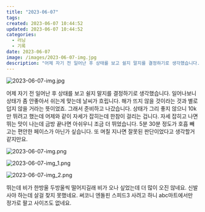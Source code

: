 ```yaml
---
title: "2023-06-07"
tags:
created: 2023-06-07 10:44:52
updated: 2023-06-07 10:44:52
categories:
  - 러닝
  - 기록
date: 2023-06-07
image: /images/2023-06-07-img.jpg
description: "어제 자기 전 일어난 후 상태를 보고 쉴지 말지를 결정하기로 생각했습니다. 일어나보니 상태가 좀 안좋아서 쉬는게 맞는데 날씨가 흐립니다. 해가 뜨지 않을 것이라는 것과 별로 덥지 않을 거라는 뜻이었죠. 그래서 준비하고 나갔습니다. 상태가 그리 좋지 않으니 10k만 뛰려고 했는데 어제와 "
---
```


![2023-06-07-img.jpg](/images/2023-06-07-img.jpg)
 
 

어제 자기 전 일어난 후 상태를 보고 쉴지 말지를 결정하기로 생각했습니다. 일어나보니 상태가 좀 안좋아서 쉬는게 맞는데 날씨가 흐립니다. 해가 뜨지 않을 것이라는 것과 별로 덥지 않을 거라는 뜻이었죠. 그래서 준비하고 나갔습니다.
상태가 그리 좋지 않으니 10k만 뛰려고 했는데 어제와 같이 자세가 잡히는데 한참이 걸리는 겁니다. 자세 잡히고 나면 뛰는 맛이 나는데 금방 끝나면 아쉬우니 조금 더 뛰었습니다. 5분 30분 정도가 호흡 빼고는 편안한 페이스가 아닌가 싶습니다. 또 며칠 지나면 잘못된 판단이었다고 생각할거 같지만요.

 
 ![2023-06-07-img.png](/images/2023-06-07-img.png)
 
 

 
 ![2023-06-07-img_1.png](/images/2023-06-07-img_1.png)
 
 

 
 ![2023-06-07-img_2.png](/images/2023-06-07-img_2.png)
 
 

뛰는데 비가 한방울 두방울씩 떨어지길래 비가 오나 싶었는데 더 많이 오진 않네요.
신발 사야 하는데 살걸 찾지 못했네요. 써코니 엔돌핀 스피드3 사려고 하니 abc마트에서만 정가로 팔고 사이즈도 없네요.
